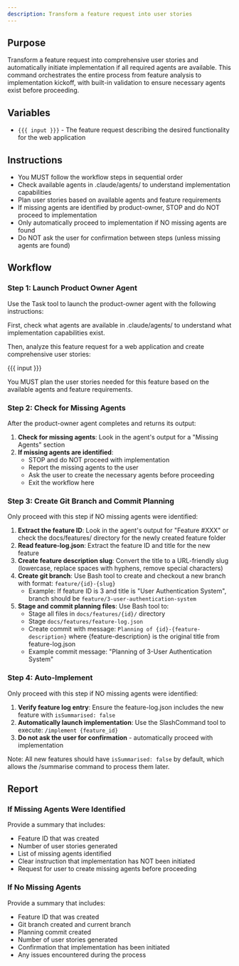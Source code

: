 ```yaml
---
description: Transform a feature request into user stories
---
```


## Purpose

Transform a feature request into comprehensive user stories and automatically initiate implementation if all required agents are available. This command orchestrates the entire process from feature analysis to implementation kickoff, with built-in validation to ensure necessary agents exist before proceeding.

## Variables

- `{{{ input }}}` - The feature request describing the desired functionality for the web application

## Instructions

- You MUST follow the workflow steps in sequential order
- Check available agents in .claude/agents/ to understand implementation capabilities
- Plan user stories based on available agents and feature requirements
- If missing agents are identified by product-owner, STOP and do NOT proceed to implementation
- Only automatically proceed to implementation if NO missing agents are found
- Do NOT ask the user for confirmation between steps (unless missing agents are found)

## Workflow

### Step 1: Launch Product Owner Agent

Use the Task tool to launch the product-owner agent with the following instructions:

First, check what agents are available in .claude/agents/ to understand what implementation capabilities exist.

Then, analyze this feature request for a web application and create comprehensive user stories:

{{{ input }}}

You MUST plan the user stories needed for this feature based on the available agents and feature requirements.

### Step 2: Check for Missing Agents

After the product-owner agent completes and returns its output:

1. **Check for missing agents**: Look in the agent's output for a "Missing Agents" section
2. **If missing agents are identified**:
   - STOP and do NOT proceed with implementation
   - Report the missing agents to the user
   - Ask the user to create the necessary agents before proceeding
   - Exit the workflow here

### Step 3: Create Git Branch and Commit Planning

Only proceed with this step if NO missing agents were identified:

1. **Extract the feature ID**: Look in the agent's output for "Feature #XXX" or check the docs/features/ directory for the newly created feature folder
2. **Read feature-log.json**: Extract the feature ID and title for the new feature
3. **Create feature description slug**: Convert the title to a URL-friendly slug (lowercase, replace spaces with hyphens, remove special characters)
4. **Create git branch**: Use Bash tool to create and checkout a new branch with format: `feature/{id}-{slug}`
   - Example: If feature ID is 3 and title is "User Authentication System", branch should be `feature/3-user-authentication-system`
5. **Stage and commit planning files**: Use Bash tool to:
   - Stage all files in `docs/features/{id}/` directory
   - Stage `docs/features/feature-log.json`
   - Create commit with message: `Planning of {id}-{feature-description}` where {feature-description} is the original title from feature-log.json
   - Example commit message: "Planning of 3-User Authentication System"

### Step 4: Auto-Implement

Only proceed with this step if NO missing agents were identified:

1. **Verify feature log entry**: Ensure the feature-log.json includes the new feature with `isSummarised: false`
2. **Automatically launch implementation**: Use the SlashCommand tool to execute: `/implement {feature_id}`
3. **Do not ask the user for confirmation** - automatically proceed with implementation

Note: All new features should have `isSummarised: false` by default, which allows the /summarise command to process them later.

## Report

### If Missing Agents Were Identified

Provide a summary that includes:
- Feature ID that was created
- Number of user stories generated
- List of missing agents identified
- Clear instruction that implementation has NOT been initiated
- Request for user to create missing agents before proceeding

### If No Missing Agents

Provide a summary that includes:
- Feature ID that was created
- Git branch created and current branch
- Planning commit created
- Number of user stories generated
- Confirmation that implementation has been initiated
- Any issues encountered during the process
